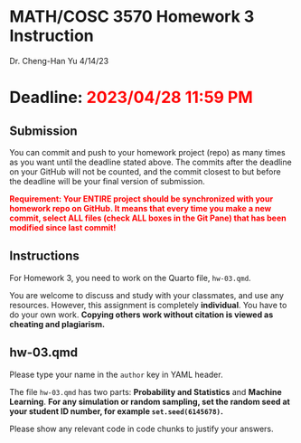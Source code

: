 MATH/COSC 3570 Homework 3 Instruction
================
Dr. Cheng-Han Yu
4/14/23

# Deadline: <span style="color: red;">2023/04/28 11:59 PM</span>

## Submission

You can commit and push to your homework project (repo) as many times as
you want until the deadline stated above. The commits after the deadline
on your GitHub will not be counted, and the commit closest to but before
the deadline will be your final version of submission.

<span style="color: red;">**Requirement: Your ENTIRE project should be
synchronized with your homework repo on GitHub. It means that every time
you make a new commit, select ALL files (check ALL boxes in the Git
Pane) that has been modified since last commit!**</span>

## Instructions

For Homework 3, you need to work on the Quarto file, `hw-03.qmd`.

You are welcome to discuss and study with your classmates, and use any
resources. However, this assignment is completely **individual**. You
have to do your own work. **Copying others work without citation is
viewed as cheating and plagiarism.**

## hw-03.qmd

Please type your name in the `author` key in YAML header.

The file `hw-03.qmd` has two parts: **Probability and Statistics** and
**Machine Learning**. **For any simulation or random sampling, set the
random seed at your student ID number, for example
`set.seed(6145678)`.**

Please show any relevant code in code chunks to justify your answers.
